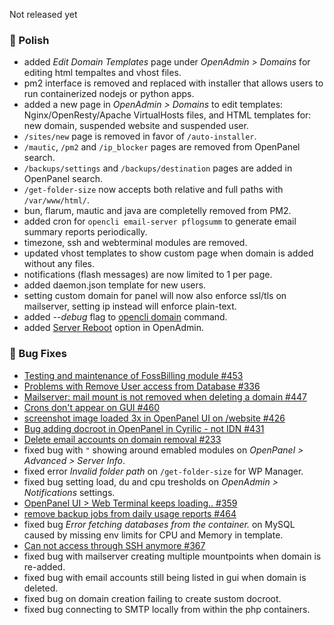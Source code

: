 Not released yet

### 💅 Polish
- added *Edit Domain Templates* page under *OpenAdmin > Domains* for editing html tempaltes and vhost files.
- pm2 interface is removed and replaced with installer that allows users to run containerized nodejs or python apps.
- added a new page in *OpenAdmin > Domains* to edit templates: Nginx/OpenResty/Apache VirtualHosts files, and HTML templates for: new domain, suspended website and suspended user.
- `/sites/new` page is removed in favor of `/auto-installer`.
- `/mautic`, `/pm2` and `/ip_blocker` pages are removed from OpenPanel search.
- `/backups/settings` and `/backups/destination` pages are added in OpenPanel search.
- `/get-folder-size` now accepts both relative and full paths with `/var/www/html/`.
- bun, flarum, mautic and java are completelly removed from PM2.
- added cron for `opencli email-server pflogsumm` to generate email summary reports periodically.
- timezone, ssh and webterminal modules are removed.
- updated vhost templates to show custom page when domain is added without any files.
- notifications (flash messages) are now limited to 1 per page.
- added daemon.json template for new users.
- setting custom domain for panel will now also enforce ssl/tls on mailserver, setting ip instead will enforce plain-text.
- added *--debug* flag to [opencli domain](https://dev.openpanel.com/cli/domain.html) command.
- added [Server Reboot](/docs/admin/advanced/reboot/) option in OpenAdmin.

### 🐛 Bug Fixes
- [Testing and maintenance of FossBilling module #453](https://github.com/stefanpejcic/OpenPanel/issues/453)
- [Problems with Remove User access from Database #336](https://github.com/stefanpejcic/OpenPanel/issues/336)
- [Mailserver: mail mount is not removed when deleting a domain #447](https://github.com/stefanpejcic/OpenPanel/issues/447)
- [Crons don't appear on GUI #460](https://github.com/stefanpejcic/OpenPanel/issues/460)
- [screenshot image loaded 3x in OpenPanel UI on /website #426](https://github.com/stefanpejcic/OpenPanel/issues/426)
- [Bug adding docroot in OpenPanel in Cyrilic - not IDN #431](https://github.com/stefanpejcic/OpenPanel/issues/431)
- [Delete email accounts on domain removal #233](https://github.com/stefanpejcic/OpenPanel/issues/233)
- fixed bug with `"` showing around emabled modules on *OpenPanel > Advanced > Server Info*.
- fixed error *Invalid folder path* on `/get-folder-size` for WP Manager.
- fixed bug setting load, du and cpu tresholds on *OpenAdmin > Notifications* settings.
- [OpenPanel UI > Web Terminal keeps loading.. #359](https://github.com/stefanpejcic/OpenPanel/issues/359)
- [remove backup jobs from daily usage reports #464](https://github.com/stefanpejcic/OpenPanel/issues/464)
- fixed bug *Error fetching databases from the container.* on MySQL caused by missing env limits for CPU and Memory in template.
- [Can not access through SSH anymore #367](https://github.com/stefanpejcic/OpenPanel/issues/367)
- fixed bug with mailserver creating multiple mountpoints when domain is re-added.
- fixed bug with email accounts still being listed in gui when domain is deleted.
- fixed bug on domain creation failing to create sustom docroot.
- fixed bug connecting to SMTP locally from within the php containers.

